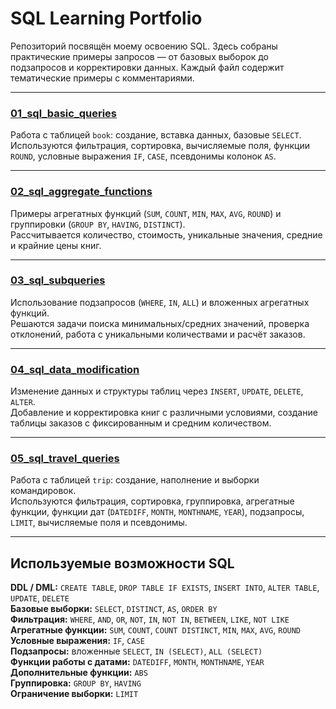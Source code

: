 # SQL Learning Portfolio

Репозиторий посвящён моему освоению SQL. Здесь собраны практические примеры запросов — от базовых выборок до подзапросов и корректировки данных. Каждый файл содержит тематические примеры с комментариями.

---

### [01_sql_basic_queries](./01_sql_basic_queries.sql)
Работа с таблицей `book`: создание, вставка данных, базовые `SELECT`.  
Используются фильтрация, сортировка, вычисляемые поля, функции `ROUND`, условные выражения `IF`, `CASE`, псевдонимы колонок `AS`.

---

### [02_sql_aggregate_functions](./02_sql_aggregate_functions.sql)
Примеры агрегатных функций (`SUM`, `COUNT`, `MIN`, `MAX`, `AVG`, `ROUND`) и группировки (`GROUP BY`, `HAVING`, `DISTINCT`).  
Рассчитывается количество, стоимость, уникальные значения, средние и крайние цены книг.

---

### [03_sql_subqueries](./03_sql_subqueries.sql)
Использование подзапросов (`WHERE`, `IN`, `ALL`) и вложенных агрегатных функций.  
Решаются задачи поиска минимальных/средних значений, проверка отклонений, работа с уникальными количествами и расчёт заказов.

---

### [04_sql_data_modification](./04_sql_data_modification.sql)
Изменение данных и структуры таблиц через `INSERT`, `UPDATE`, `DELETE`, `ALTER`.  
Добавление и корректировка книг с различными условиями, создание таблицы заказов с фиксированным и средним количеством.

---

### [05_sql_travel_queries](./05_sql_travel_queries.sql)
Работа с таблицей `trip`: создание, наполнение и выборки командировок.  
Используются фильтрация, сортировка, группировка, агрегатные функции, функции дат (`DATEDIFF`, `MONTH`, `MONTHNAME`, `YEAR`), подзапросы, `LIMIT`, вычисляемые поля и псевдонимы.

---

## Используемые возможности SQL

**DDL / DML:** `CREATE TABLE`, `DROP TABLE IF EXISTS`, `INSERT INTO`, `ALTER TABLE`, `UPDATE`, `DELETE`  
**Базовые выборки:** `SELECT`, `DISTINCT`, `AS`, `ORDER BY`  
**Фильтрация:** `WHERE`, `AND`, `OR`, `NOT`, `IN`, `NOT IN`, `BETWEEN`, `LIKE`, `NOT LIKE`  
**Агрегатные функции:** `SUM`, `COUNT`, `COUNT DISTINCT`, `MIN`, `MAX`, `AVG`, `ROUND`  
**Условные выражения:** `IF`, `CASE`  
**Подзапросы:** вложенные `SELECT`, `IN (SELECT)`, `ALL (SELECT)`  
**Функции работы с датами:** `DATEDIFF`, `MONTH`, `MONTHNAME`, `YEAR`  
**Дополнительные функции:** `ABS`  
**Группировка:** `GROUP BY`, `HAVING`  
**Ограничение выборки:** `LIMIT`
